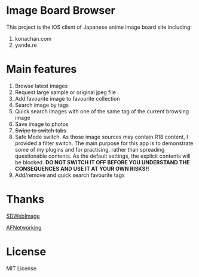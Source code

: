 # Image Board Browser

This project is the iOS client of Japanese anime image board site including: 

1. konachan.com
2. yande.re

# Main features

1. Browse latest images
2. Request large sample or original jpeg file
3. Add favourite image to favourite collection
4. Search image by tags
5. Quick search images with one of the same tag of the current browsing image
6. Save image to photos
7. ~~Swipe to switch tabs~~
8. Safe Mode switch. As those image sources may contain R18 content, I provided a filter switch. The main purpose for this app is to demonstrate some of my plugins and for practising, rather than spreading questionable contents. As the default settings, the explicit contents will be blocked. **DO NOT SWITCH IT OFF BEFORE YOU UNDERSTAND THE CONSEQUENCES AND USE IT AT YOUR OWN RISKS!!**
9. Add/remove and quick search favourite tags

# Thanks

[SDWebImage](https://github.com/rs/SDWebImage)

[AFNetworking](https://github.com/AFNetworking/AFNetworking)

# License

MIT License